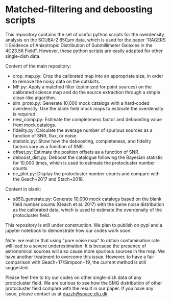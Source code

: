 # Matched-filtering and deboosting scripts
This repository contains the set of useful python scripts for the overdensity analysis on the SCUBA-2 850$\mu$m data, which is used for the paper "RAGERS I: Evidence of Anisotropic Distribution of
Submillimeter Galaxies in the 4C23.56 Field". However, these python scripts are easily adapted for other single-dish data.

Content of the main repository:
- crop_map.py: Crop the calibrated map into an appropriate size, in order to remove the noisy data on the outskirts.
- MF.py: Apply a matched filter (optimized for point sources) on the calibrated science map and do the source extraction through a simple clean-like algorithm.
- sim_proto.py: Generate 10,000 mock catalogs with a hard-coded overdensity. Use the blank field mock maps to estimate the overdensity is required.
- new_comp.py: Estimate the completeness factor and deboosting value from mock catalogs. 
- fidelity.py: Calculate the average number of spurious sources as a function of SNR, flux, or noise.
- statistic.py: Show how the deboosting, completeness, and fidelity factors vary as a function of SNR.
- offset.py: Estimate the position offsets as a function of SNR.
- deboost_dist.py: Deboost the catalogue following the Bayesian statistic for 10,000 times, which is used to estimate the protocluster number counts.
- nc_plot.py: Display the protocluster number counts and compare with the Geach+2017 and Stach+2018. 

Content in blank:
- s850_generate.py: Generate 10,000 mock catalogs based on the blank field number counts (Geach et al. 2017) with the same noise distribution as the calibrated data, which is used to estimate the overdensity of the protocluster field.

This repository is still under construction. We plan to publish on pypi and a jupyter notebook to demonstrate how our codes work soon.

Note: we realize that using "pure noise map" to obtain contamination rate will lead to a severe underestimation. It is because the presence of astronomical sources will also cause more spurious sources in the map. We have another treatment to overcome this issue. However, to have a fair comparison with Geach+17/Simpson+19, the current method is still suggested.

Please feel free to try our codes on other single-dish data of any protocluster field. We are curious to see how the SMG distribution of other protocluster field compare with the result in our paper. If you have any issue, please contact us at dazzh@space.dtu.dk
